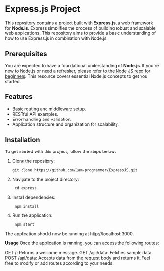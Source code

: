 # Express.js Project

This repository contains a project built with **Express.js**, a web framework for **Node.js**. Express simplifies the process of building robust and scalable web applications, 
This repository aims to provide a basic understanding of how to use Express.js in combination with Node.js.

## Prerequisites

You are expected to have a foundational understanding of **Node.js**. If you're new to Node.js or need a refresher, please refer to the
 [Node JS repo for beginners](https://github.com/1am-programmer/NodeJS). This resource covers essential Node.js concepts to get you started.

## Features

- Basic routing and middleware setup.
- RESTful API examples.
- Error handling and validation.
- Application structure and organization for scalability.

## Installation

To get started with this project, follow the steps below:

1. Clone the repository:

   ```
   git clone https://github.com/1am-programmer/ExpressJS.git
   ```


2. Navigate to the project directory:

   ```
    cd express
   ```

3. Install dependencies:
   ```
    npm install
   ```

4. Run the application:
   ```
    npm start
   ```

 The application should now be running at http://localhost:3000.

  **Usage**
  Once the application is running, you can access the following routes:
  
  GET /: Returns a welcome message.
  GET /api/data: Fetches sample data.
  POST /api/data: Accepts data from the request body and returns it.
  Feel free to modify or add routes according to your needs.





